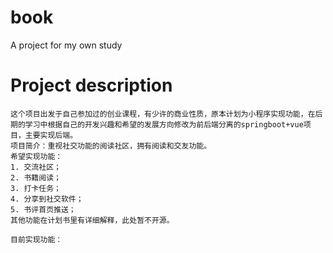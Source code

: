 # book
A project for my own study

# Project description
    这个项目出发于自己参加过的创业课程，有少许的商业性质，原本计划为小程序实现功能，在后期的学习中根据自己的开发兴趣和希望的发展方向修改为前后端分离的springboot+vue项目，主要实现后端。
    项目简介：重视社交功能的阅读社区，拥有阅读和交友功能。
    希望实现功能：
    1. 交流社区；
    2. 书籍阅读；
    3. 打卡任务；
    4. 分享到社交软件；
    5. 书评首页推送；
    其他功能在计划书里有详细解释，此处暂不开源。
    
    目前实现功能：
